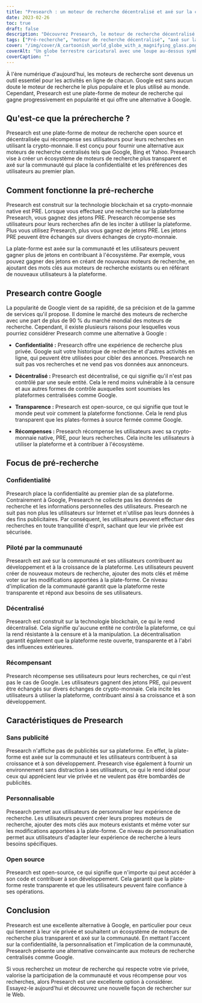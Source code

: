 ```yaml
---
title: "Presearch : un moteur de recherche décentralisé et axé sur la communauté"
date: 2023-02-26
toc: true
draft: false
description: "Découvrez Presearch, le moteur de recherche décentralisé et communautaire qui récompense les utilisateurs avec de la crypto-monnaie et respecte leur vie privée."
tags: ["Pré-recherche", "moteur de recherche décentralisé", "axé sur la communauté", "récompenses de crypto-monnaie", "confidentialité", "alternative à Google", "technologie blockchain", "Open source", "expérience de recherche personnalisable", "pas de pubs", "Balises optimisées pour le référencement", "écosystème des moteurs de recherche", "confidentialité sur Internet", "moteur de recherche transparent", "recherches incitatives", "marché mondial des moteurs de recherche", "chaîne de blocs", "confidentialité numérique", "confidentialité en ligne", "décentralisation"]
cover: "/img/cover/A_cartoonish_world_globe_with_a_magnifying_glass.png"
coverAlt: "Un globe terrestre caricatural avec une loupe au-dessus symbolisant la plate-forme Presearch en tant que moteur de recherche communautaire et décentralisé"
coverCaption: ""
---
```


À l'ère numérique d'aujourd'hui, les moteurs de recherche sont devenus un outil essentiel pour les activités en ligne de chacun. Google est sans aucun doute le moteur de recherche le plus populaire et le plus utilisé au monde. Cependant, Presearch est une plate-forme de moteur de recherche qui gagne progressivement en popularité et qui offre une alternative à Google.

## Qu'est-ce que la prérecherche ?

Presearch est une plate-forme de moteur de recherche open source et décentralisée qui récompense ses utilisateurs pour leurs recherches en utilisant la crypto-monnaie. Il est conçu pour fournir une alternative aux moteurs de recherche centralisés tels que Google, Bing et Yahoo. Presearch vise à créer un écosystème de moteurs de recherche plus transparent et axé sur la communauté qui place la confidentialité et les préférences des utilisateurs au premier plan.

## Comment fonctionne la pré-recherche

Presearch est construit sur la technologie blockchain et sa crypto-monnaie native est PRE. Lorsque vous effectuez une recherche sur la plateforme Presearch, vous gagnez des jetons PRE. Presearch récompense ses utilisateurs pour leurs recherches afin de les inciter à utiliser la plateforme. Plus vous utilisez Presearch, plus vous gagnez de jetons PRE. Les jetons PRE peuvent être échangés sur divers échanges de crypto-monnaie.

La plate-forme est axée sur la communauté et les utilisateurs peuvent gagner plus de jetons en contribuant à l'écosystème. Par exemple, vous pouvez gagner des jetons en créant de nouveaux moteurs de recherche, en ajoutant des mots clés aux moteurs de recherche existants ou en référant de nouveaux utilisateurs à la plateforme.

## Presearch contre Google

La popularité de Google vient de sa rapidité, de sa précision et de la gamme de services qu'il propose. Il domine le marché des moteurs de recherche avec une part de plus de 90 % du marché mondial des moteurs de recherche. Cependant, il existe plusieurs raisons pour lesquelles vous pourriez considérer Presearch comme une alternative à Google :

- **Confidentialité :** Presearch offre une expérience de recherche plus privée. Google suit votre historique de recherche et d'autres activités en ligne, qui peuvent être utilisées pour cibler des annonces. Presearch ne suit pas vos recherches et ne vend pas vos données aux annonceurs.

- **Décentralisé :** Presearch est décentralisé, ce qui signifie qu'il n'est pas contrôlé par une seule entité. Cela le rend moins vulnérable à la censure et aux autres formes de contrôle auxquelles sont soumises les plateformes centralisées comme Google.

- **Transparence :** Presearch est open-source, ce qui signifie que tout le monde peut voir comment la plateforme fonctionne. Cela le rend plus transparent que les plates-formes à source fermée comme Google.

- **Récompenses :** Presearch récompense les utilisateurs avec sa crypto-monnaie native, PRE, pour leurs recherches. Cela incite les utilisateurs à utiliser la plateforme et à contribuer à l'écosystème.

## Focus de pré-recherche

### Confidentialité

Presearch place la confidentialité au premier plan de sa plateforme. Contrairement à Google, Presearch ne collecte pas les données de recherche et les informations personnelles des utilisateurs. Presearch ne suit pas non plus les utilisateurs sur Internet et n'utilise pas leurs données à des fins publicitaires. Par conséquent, les utilisateurs peuvent effectuer des recherches en toute tranquillité d'esprit, sachant que leur vie privée est sécurisée.

### Piloté par la communauté

Presearch est axé sur la communauté et ses utilisateurs contribuent au développement et à la croissance de la plateforme. Les utilisateurs peuvent créer de nouveaux moteurs de recherche, ajouter des mots clés et même voter sur les modifications apportées à la plate-forme. Ce niveau d'implication de la communauté garantit que la plateforme reste transparente et répond aux besoins de ses utilisateurs.

### Décentralisé

Presearch est construit sur la technologie blockchain, ce qui le rend décentralisé. Cela signifie qu'aucune entité ne contrôle la plateforme, ce qui la rend résistante à la censure et à la manipulation. La décentralisation garantit également que la plateforme reste ouverte, transparente et à l'abri des influences extérieures.

### Récompensant

Presearch récompense ses utilisateurs pour leurs recherches, ce qui n'est pas le cas de Google. Les utilisateurs gagnent des jetons PRE, qui peuvent être échangés sur divers échanges de crypto-monnaie. Cela incite les utilisateurs à utiliser la plateforme, contribuant ainsi à sa croissance et à son développement.

## Caractéristiques de Presearch

### Sans publicité

Presearch n'affiche pas de publicités sur sa plateforme. En effet, la plate-forme est axée sur la communauté et les utilisateurs contribuent à sa croissance et à son développement. Presearch vise également à fournir un environnement sans distraction à ses utilisateurs, ce qui le rend idéal pour ceux qui apprécient leur vie privée et ne veulent pas être bombardés de publicités.

### Personnalisable

Presearch permet aux utilisateurs de personnaliser leur expérience de recherche. Les utilisateurs peuvent créer leurs propres moteurs de recherche, ajouter des mots clés aux moteurs existants et même voter sur les modifications apportées à la plate-forme. Ce niveau de personnalisation permet aux utilisateurs d'adapter leur expérience de recherche à leurs besoins spécifiques.

### Open source

Presearch est open-source, ce qui signifie que n'importe qui peut accéder à son code et contribuer à son développement. Cela garantit que la plate-forme reste transparente et que les utilisateurs peuvent faire confiance à ses opérations.

## Conclusion

Presearch est une excellente alternative à Google, en particulier pour ceux qui tiennent à leur vie privée et souhaitent un écosystème de moteurs de recherche plus transparent et axé sur la communauté. En mettant l'accent sur la confidentialité, la personnalisation et l'implication de la communauté, Presearch présente une alternative convaincante aux moteurs de recherche centralisés comme Google.

Si vous recherchez un moteur de recherche qui respecte votre vie privée, valorise la participation de la communauté et vous récompense pour vos recherches, alors Presearch est une excellente option à considérer. Essayez-le aujourd'hui et découvrez une nouvelle façon de rechercher sur le Web.
